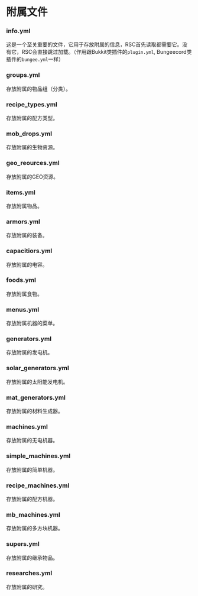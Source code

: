 # 附属文件

### info.yml <a href="#info.yml" id="info.yml"></a>

这是一个至关重要的文件，它用于存放附属的信息，RSC首先读取都需要它。没有它，RSC会直接跳过加载。（作用跟Bukkit类插件的`plugin.yml`, Bungeecord类插件的`bungee.yml`一样）

### groups.yml <a href="#groups.yml" id="groups.yml"></a>

存放附属的物品组（分类）。

### recipe\_types.yml <a href="#recipe_types.yml" id="recipe_types.yml"></a>

存放附属的配方类型。

### mob\_drops.yml <a href="#mob_drops.yml" id="mob_drops.yml"></a>

存放附属的生物资源。

### geo\_reources.yml <a href="#geo_reources.yml" id="geo_reources.yml"></a>

存放附属的GEO资源。

### items.yml <a href="#items.yml" id="items.yml"></a>

存放附属物品。

### armors.yml <a href="#armors.yml" id="armors.yml"></a>

存放附属的装备。

### capacitiors.yml <a href="#capacitiors.yml" id="capacitiors.yml"></a>

存放附属的电容。

### foods.yml <a href="#foods.yml" id="foods.yml"></a>

存放附属食物。

### menus.yml <a href="#menus.yml" id="menus.yml"></a>

存放附属机器的菜单。

### generators.yml <a href="#generators.yml" id="generators.yml"></a>

存放附属的发电机。

### solar_generators.yml <a href="#solar_generators.yml" id="solar_generators.yml"></a>

存放附属的太阳能发电机。

### mat\_generators.yml <a href="#mat_generators.yml" id="mat_generators.yml"></a>

存放附属的材料生成器。

### machines.yml <a href="#machines.yml" id="machines.yml"></a>

存放附属的无电机器。

### simple\_machines.yml  <a href="#simple_machines.yml" id="simple_machines.yml"></a>

存放附属的简单机器。

### recipe\_machines.yml  <a href="#recipe_machines.yml" id="recipe_machines.yml"></a>

存放附属的配方机器。

### mb\_machines.yml  <a href="#mb_machines.yml" id="mb_machines.yml"></a>

存放附属的多方块机器。

### supers.yml <a href="#supers.yml" id="supers.yml"></a>

存放附属的继承物品。

### researches.yml <a href="#researches.yml" id="researches.yml"></a>

存放附属的研究。
